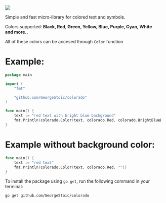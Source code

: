 <img src="https://i.sstatic.net/sbSCk.png">


Simple and fast micro-library for colored text and symbols.

Colors supported: <strong>Black, Red, Green, Yellow, Blue, Purple, Cyan, White and more..</strong>

All of these colors can be accesed through `Color` function

<h1>Example:</h1> 

```go
package main

import (
	"fmt"

	"github.com/GeorgeStoic/colorado"
)

func main() {
	text := "red text with bright blue background"
	fmt.Println(colorado.Color(text, colorado.Red, colorado.BrightBlueBg))
}

```
<h1>Example without background color:</h1> 

```go
func main() {
	text := "red text"
	fmt.Println(colorado.Color(text, colorado.Red, ""))
}
```

To install the package using `go get`, run the following command in your terminal:

``go get github.com/GeorgeStoic/colorado``
